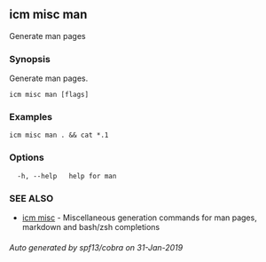 ## icm misc man

Generate man pages

### Synopsis

Generate man pages.

```
icm misc man [flags]
```

### Examples

```
icm misc man . && cat *.1
```

### Options

```
  -h, --help   help for man
```

### SEE ALSO

* [icm misc](icm_misc.md)	 - Miscellaneous generation commands for man pages, markdown and bash/zsh completions

###### Auto generated by spf13/cobra on 31-Jan-2019
